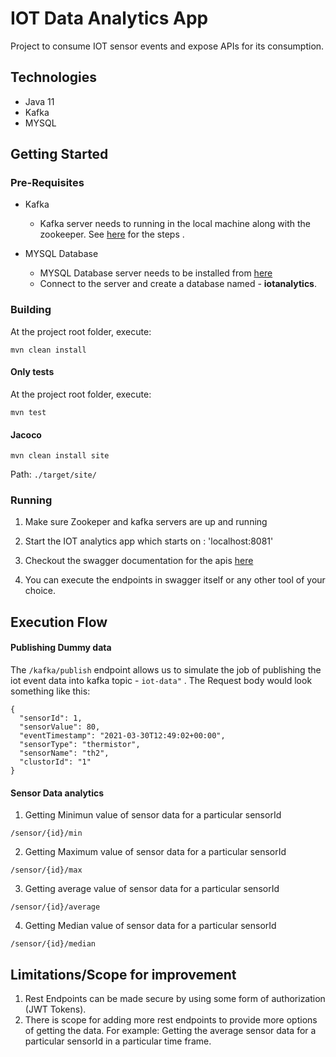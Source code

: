 # IOT Data Analytics App

Project to consume IOT sensor events and expose APIs for its consumption.

## Technologies

- Java 11
- Kafka
- MYSQL

## Getting Started

### Pre-Requisites

- Kafka
    - Kafka server needs to running in the local machine along with the zookeeper. See [here](https://kafka.apache.org/quickstart) for the steps .
      
- MYSQL Database
    - MYSQL Database server needs to be installed from [here](https://www.sqlshack.com/how-to-install-mysql-database-server-8-0-19-on-windows-10/)
    - Connect to the server and create a database named - **iotanalytics**.
### Building

At the project root folder, execute:

```shell
mvn clean install
```

#### Only tests

At the project root folder, execute:

```shell
mvn test
```

#### Jacoco

```shell
mvn clean install site
```

Path: `./target/site/`

### Running

1. Make sure Zookeper and kafka servers are up and running

2. Start the IOT analytics app which starts on : 'localhost:8081'

3. Checkout the swagger documentation for the apis [here](http://localhost:8081/swagger-ui/)

4. You can execute the endpoints in swagger itself or any other tool of your choice.

## Execution Flow

#### Publishing Dummy data

The  `/kafka/publish` endpoint allows us to simulate the job of publishing the iot event data 
into kafka topic - `iot-data"` .
The Request body would look something like this:

````
{
  "sensorId": 1,
  "sensorValue": 80,
  "eventTimestamp": "2021-03-30T12:49:02+00:00",
  "sensorType": "thermistor",
  "sensorName": "th2",
  "clustorId": "1"
}
````

#### Sensor Data analytics

1. Getting Minimun value of sensor data for a particular sensorId
````
/sensor/{id}/min
````
2. Getting Maximum value of sensor data for a particular sensorId
````
/sensor/{id}/max
````
3. Getting average value of sensor data for a particular sensorId
````
/sensor/{id}/average
````
4. Getting Median value of sensor data for a particular sensorId
````
/sensor/{id}/median
````

## Limitations/Scope for improvement
1. Rest Endpoints can be made secure by using some form of authorization (JWT Tokens).
2. There is scope for adding more rest endpoints to provide more options of getting the data.
    For example: Getting the average sensor data for a particular sensorId in a particular time frame.
